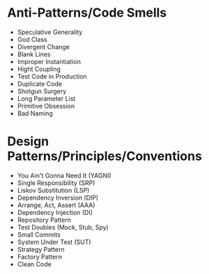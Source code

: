 # Anti-Patterns/Code Smells
* Speculative Generality
* God Class
* Divergent Change
* Blank Lines
* Improper Instantiation
* Hight Coupling
* Test Code in Production
* Duplicate Code
* Shotgun Surgery
* Long Parameter List
* Primitive Obsession
* Bad Naming

# Design Patterns/Principles/Conventions
* You Ain't Gonna Need It (YAGNI)
* Single Responsibility (SRP)
* Liskov Substitution (LSP)
* Dependency Inversion (DIP)
* Arrange, Act, Assert (AAA)
* Dependency Injection (DI)
* Repository Pattern
* Test Doubles (Mock, Stub, Spy)
* Small Commits
* System Under Test (SUT)
* Strategy Pattern
* Factory Pattern
* Clean Code
